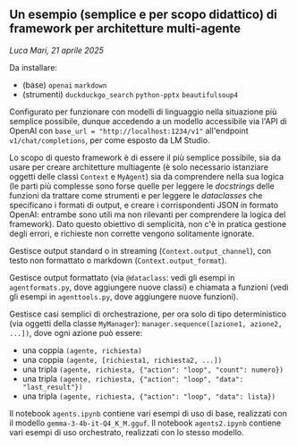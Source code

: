 ## Un esempio (semplice e per scopo didattico) di framework per architetture multi-agente

_Luca Mari, 21 aprile 2025_

Da installare:
* (base) `openai` `markdown`
* (strumenti) `duckduckgo_search` `python-pptx` `beautifulsoup4`

Configurato per funzionare con modelli di linguaggio nella situazione più semplice possibile, dunque accedendo a un modello accessibile via l'API di OpenAI con `base_url = "http://localhost:1234/v1"` all'endpoint `v1/chat/completions`, per come esposto da LM Studio.

Lo scopo di questo framework è di essere il più semplice possibile, sia da usare per creare architetture multiagente (è solo necessario istanziare oggetti delle classi `Context` e `MyAgent`) sia da comprendere nella sua logica (le parti più complesse sono forse quelle per leggere le _docstrings_ delle funzioni da trattare come strumenti e per leggere le _dataclasses_ che specificano i formati di output, e creare i corrispondenti JSON in formato OpenAI: entrambe sono utili ma non rilevanti per comprendere la logica del framework).
Dato questo obiettivo di semplicità, non c'è in pratica gestione degli errori, e richieste non corrette vengono solitamente ignorate.

Gestisce output standard o in streaming (`Context.output_channel`), con testo non formattato o markdown (`Context.output_format`).

Gestisce output formattato (via `@dataclass`: vedi gli esempi in `agentformats.py`, dove aggiungere nuove classi) e chiamata a funzioni (vedi gli esempi in `agenttools.py`, dove aggiungere nuove funzioni).

Gestisce casi semplici di orchestrazione, per ora solo di tipo deterministico (via oggetti della classe `MyManager`): `manager.sequence([azione1, azione2, ...])`, dove ogni azione può essere:
* una coppia `(agente, richiesta)`
* una coppia `(agente, [richiesta1, richiesta2, ...])`
* una tripla `(agente, richiesta, {"action": "loop", "count": numero})`
* una tripla `(agente, richiesta, {"action": "loop", "data": "last_result"})`
* una tripla `(agente, richiesta, {"action": "loop", "data": lista})`

Il notebook `agents.ipynb` contiene vari esempi di uso di base, realizzati con il modello `gemma-3-4b-it-Q4_K_M.gguf`. Il notebook `agents2.ipynb` contiene vari esempi di uso orchestrato, realizzati con lo stesso modello.
